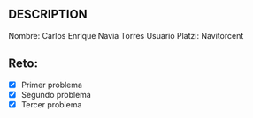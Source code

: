 ## DESCRIPTION

Nombre: Carlos Enrique Navia Torres
Usuario Platzi: Navitorcent

## Reto:

- [x] Primer problema
- [x] Segundo problema
- [x] Tercer problema
